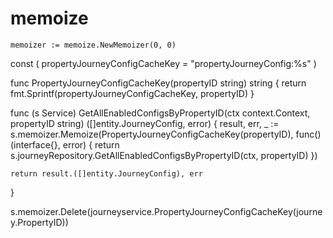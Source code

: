 # memoize


	memoizer := memoize.NewMemoizer(0, 0)

const (
	propertyJourneyConfigCacheKey = "propertyJourneyConfig:%s"
)

func PropertyJourneyConfigCacheKey(propertyID string) string {
	return fmt.Sprintf(propertyJourneyConfigCacheKey, propertyID)
}


func (s Service) GetAllEnabledConfigsByPropertyID(ctx context.Context, propertyID string) ([]entity.JourneyConfig, error) {
	result, err, _ := s.memoizer.Memoize(PropertyJourneyConfigCacheKey(propertyID), func() (interface{}, error) {
		return s.journeyRepository.GetAllEnabledConfigsByPropertyID(ctx, propertyID)
	})

	return result.([]entity.JourneyConfig), err
}


s.memoizer.Delete(journeyservice.PropertyJourneyConfigCacheKey(journey.PropertyID))